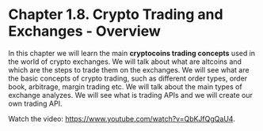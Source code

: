 # Chapter 1.8. Crypto Trading and Exchanges - Overview

In this chapter we will learn the main **cryptocoins trading concepts** used in the world of crypto exchanges. We will talk about what are altcoins and which are the steps to trade them on the exchanges. We will see what are the basic concepts of crypto trading, such as different order types, order book, arbitrage, margin trading etc. We will talk about the main types of exchange analyzes. We will see what is trading APIs and we will create our own trading API.

<div class="video-player">
  Watch the video: <a target="_blank" href="https://www.youtube.com/watch?v=QbKJfQgQaU4">https://www.youtube.com/watch?v=QbKJfQgQaU4</a>.
</div>
<script src="/assets/js/video.js"></script>









